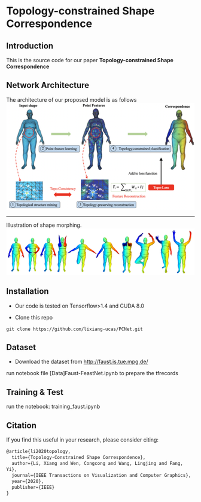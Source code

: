 
# Topology-constrained Shape Correspondence


Introduction
------------
This is the source code for our paper **Topology-constrained Shape Correspondence**


Network Architecture
--------------------
The architecture of our proposed model is as follows
![model](model.png)


--------------------
Illustration of shape morphing.
![deformation](results1.png)

## Installation
* Our code is tested on Tensorflow>1.4 and CUDA 8.0 

* Clone this repo
```
git clone https://github.com/lixiang-ucas/PCNet.git

```
## Dataset
* Download the dataset from http://faust.is.tue.mpg.de/

run notebook file [Data]Faust-FeastNet.ipynb to prepare the tfrecords


## Training & Test
run the notebook: training_faust.ipynb


## Citation

If you find this useful in your research, please consider citing:

    @article{li2020topology,
	  title={Topology-Constrained Shape Correspondence},
	  author={Li, Xiang and Wen, Congcong and Wang, Lingjing and Fang, Yi},
	  journal={IEEE Transactions on Visualization and Computer Graphics},
	  year={2020},
	  publisher={IEEE}
	}
